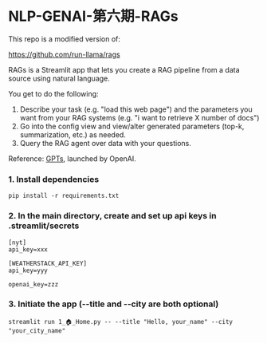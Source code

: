 # NLP-GENAI-第六期-RAGs

This repo is a modified version of:

https://github.com/run-llama/rags

RAGs is a Streamlit app that lets you create a RAG pipeline from a data source using natural language.

You get to do the following:
1. Describe your task (e.g. "load this web page") and the parameters you want from your RAG systems (e.g. "i want to retrieve X number of docs")
2. Go into the config view and view/alter generated parameters (top-k, summarization, etc.) as needed.
3. Query the RAG agent over data with your questions.

Reference: [GPTs](https://openai.com/blog/introducing-gpts), launched by OpenAI.

### 1. Install dependencies
```commandline
pip install -r requirements.txt
```
### 2. In the main directory, create and set up api keys in .streamlit/secrets
```commandline
[nyt]
api_key=xxx

[WEATHERSTACK_API_KEY]
api_key=yyy

openai_key=zzz
```

### 3. Initiate the app (--title and --city are both optional)
```commandline 
streamlit run 1_🏠_Home.py -- --title "Hello, your_name" --city "your_city_name"

```

